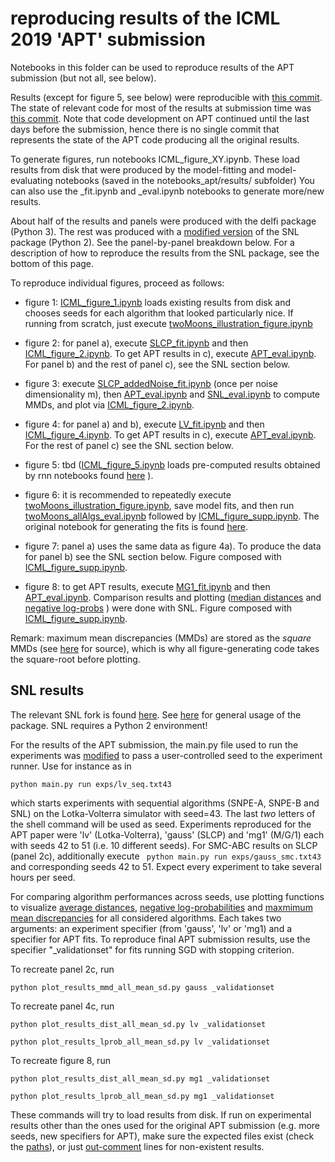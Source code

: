 # reproducing results of the ICML 2019 'APT' submission 

Notebooks in this folder can be used to reproduce results of the APT submission (but not all, see below). 

Results (except for figure 5, see below) were reproducible with [this commit](https://github.com/mnonnenm/delfi_int/commit/70d5a6701c304287098b0be34f33871fabcf1e4e). 
 The state of relevant code for most of the results at submission time was [this commit](https://github.com/mnonnenm/delfi_int/commit/3e55de7b50874f09269326ddc48dcc63d347f58a). 
Note that code development on APT continued until the last days before the submission, hence there is no single commit that represents the state of the APT code producing all the original results. 

To generate figures, run notebooks ICML_figure_XY.ipynb. These load results from disk that were produced by the model-fitting and model-evaluating notebooks (saved in the notebooks_apt/results/ subfolder)
You can also use the _fit.ipynb and _eval.ipynb notebooks to generate more/new results.

About half of the results and panels were produced with the delfi package (Python 3). The rest was produced with a [modified version](https://github.com/mnonnenm/snl) of the SNL package (Python 2). See the panel-by-panel breakdown below. For a description of how to reproduce the results from the SNL package, see the bottom of this page. 


To reproduce individual figures, proceed as follows:
- figure 1: [ICML_figure_1.ipynb](https://github.com/mackelab/lfi-experiments/blob/master/snpec/notebooks_apt/ICML_figure_1.ipynb) loads existing results from disk and chooses seeds for each algorithm that looked particularly nice. If running from scratch, just execute [twoMoons_illustration_figure.ipynb](https://github.com/mackelab/lfi-experiments/blob/master/snpec/notebooks_apt/twoMoons_illustration_figure.ipynb)

- figure 2: for panel a), execute [SLCP_fit.ipynb](https://github.com/mackelab/lfi-experiments/blob/master/snpec/notebooks_apt/SLCP_fit.ipynb) and then [ICML_figure_2.ipynb](https://github.com/mackelab/lfi-experiments/blob/master/snpec/notebooks_apt/ICML_figure_2.ipynb). To get APT results in c), execute [APT_eval.ipynb](https://github.com/mackelab/lfi-experiments/blob/master/snpec/notebooks_apt/APT_eval.ipynb). For panel b) and the rest of panel c), see the SNL section below. 

- figure 3: execute [SLCP_addedNoise_fit.ipynb](https://github.com/mackelab/lfi-experiments/blob/master/snpec/notebooks_apt/SLCP_addedNoise_fit.ipynb) (once per noise dimensionality m), then [APT_eval.ipynb](https://github.com/mackelab/lfi-experiments/blob/master/snpec/notebooks_apt/APT_eval.ipynb) and [SNL_eval.ipynb](https://github.com/mackelab/lfi-experiments/blob/master/snpec/notebooks_apt/SNL_eval.ipynb) to compute MMDs, and plot via [ICML_figure_2.ipynb](https://github.com/mackelab/lfi-experiments/blob/master/snpec/notebooks_apt/ICML_figure_2.ipynb). 

- figure 4: for panel a) and b), execute [LV_fit.ipynb](https://github.com/mackelab/lfi-experiments/blob/master/snpec/notebooks_apt/LV_fit.ipynb) and then [ICML_figure_4.ipynb](https://github.com/mackelab/lfi-experiments/blob/master/snpec/notebooks_apt/ICML_figure_3.ipynb). To get APT results in c), execute [APT_eval.ipynb](https://github.com/mackelab/lfi-experiments/blob/master/snpec/notebooks_apt/APT_eval.ipynb). 
For the rest of panel c) see the SNL section below. 

- figure 5: tbd ([ICML_figure_5.ipynb](https://github.com/mackelab/lfi-experiments/blob/master/snpec/notebooks_apt/ICML_figure_5.ipynb) loads pre-computed results obtained by rnn notebooks found [here](https://github.com/mackelab/lfi-experiments/tree/master/snpec) ).

- figure 6: it is recommended to repeatedly execute [twoMoons_illustration_figure.ipynb](https://github.com/mackelab/lfi-experiments/blob/master/snpec/notebooks_apt/twoMoons_illustration_figure.ipynb), save model fits, and then run [twoMoons_allAlgs_eval.ipynb](https://github.com/mackelab/lfi-experiments/blob/master/snpec/notebooks_apt/twoMoons_allAlgs_eval.ipynb.ipynb) followed by [ICML_figure_supp.ipynb](https://github.com/mackelab/lfi-experiments/blob/master/snpec/notebooks_apt/ICML_figure_supp.ipynb). The original notebook for generating the fits is found [here](https://github.com/mackelab/lfi-experiments/blob/master/snpec/notebooks_apt/twoMoons_allAlgs_fit.ipynb).

- figure 7: panel a) uses the same data as figure 4a). To produce the data for panel b) see the SNL section below. 
 Figure composed with [ICML_figure_supp.ipynb](https://github.com/mackelab/lfi-experiments/blob/master/snpec/notebooks_apt/ICML_figure_supp.ipynb).

- figure 8: to get APT results, execute [MG1_fit.ipynb](https://github.com/mackelab/lfi-experiments/blob/master/snpec/notebooks_apt/MG1_fit.ipynb) and then [APT_eval.ipynb](https://github.com/mackelab/lfi-experiments/blob/master/snpec/notebooks_apt/APT_eval.ipynb). Comparison results and plotting ([median distances](https://github.com/mnonnenm/snl/blob/master/plot_results_dist_all_mean_sd.py) and [negative log-probs](https://github.com/mnonnenm/snl/blob/master/plot_results_lprob_all_mean_sd.py) ) were done with SNL. Figure composed with [ICML_figure_supp.ipynb](https://github.com/mackelab/lfi-experiments/blob/master/snpec/notebooks_apt/ICML_figure_supp.ipynb).

Remark: maximum mean discrepancies (MMDs) are stored as the *square* MMDs (see [here](https://github.com/mnonnenm/SNL_py3port/blob/master/snl/inference/diagnostics/two_sample.py#L66) for source), which is why all figure-generating code takes the square-root before plotting. 


## SNL results

The relevant SNL fork is found [here](https://github.com/mnonnenm/snl). See [here](https://github.com/gpapamak/snl/blob/master/README.md) for general usage of the package. SNL requires a Python 2 environment! 

For the results of the APT submission, the main.py file used to run the experiments was [modified](https://github.com/mnonnenm/snl/blob/master/main.py#L50) to pass a user-controlled seed to the experiment runner. Use for instance as in

``` python main.py run exps/lv_seq.txt43 ```

which starts experiments with sequential algorithms (SNPE-A, SNPE-B and SNL) on the Lotka-Volterra simulator with seed=43. The last *two* letters of the shell command will be used as seed. Experiments reproduced for the APT paper were 'lv' (Lotka-Volterra), 'gauss' (SLCP) and 'mg1' (M/G/1) each with seeds 42 to 51 (i.e. 10 different seeds). 
For SMC-ABC results on SLCP (panel 2c), additionally execute 
``` python main.py run exps/gauss_smc.txt43```
and corresponding seeds 42 to 51. Expect every experiment to take several hours per seed.

For comparing algorithm performances across seeds, use plotting functions to visualize [average distances](https://github.com/mnonnenm/snl/blob/master/plot_results_dist_all_mean_sd.py), [negative log-probabilities](https://github.com/mnonnenm/snl/blob/master/plot_results_lprob_all_mean_sd.py) and [maxmimum mean discrepancies](https://github.com/mnonnenm/snl/blob/master/plot_results_mmd_all_mean_sd.py) for all considered algorithms. Each takes two arguments: an experiment specifier (from 'gauss', 'lv' or 'mg1) and a specifier for APT fits. To reproduce final APT submission results, use the specifier "_validationset" for fits running SGD with stopping criterion. 

To recreate panel 2c, run 

``` python plot_results_mmd_all_mean_sd.py gauss _validationset ```

To recreate panel 4c, run 

``` python plot_results_dist_all_mean_sd.py lv _validationset ```

``` python plot_results_lprob_all_mean_sd.py lv _validationset ```

To recreate figure 8, run

``` python plot_results_dist_all_mean_sd.py mg1 _validationset ```

``` python plot_results_lprob_all_mean_sd.py mg1 _validationset ```

These commands will try to load results from disk. If run on experimental results other than the ones used for the original APT submission (e.g. more seeds, new specifiers for APT), make sure the expected files exist (check the [paths](https://github.com/mnonnenm/snl/blob/master/plot_results_mmd_all_mean_sd.py#L450)), or just [out-comment](https://github.com/mnonnenm/snl/blob/master/plot_results_mmd_all_mean_sd.py#L488) lines for non-existent results.
